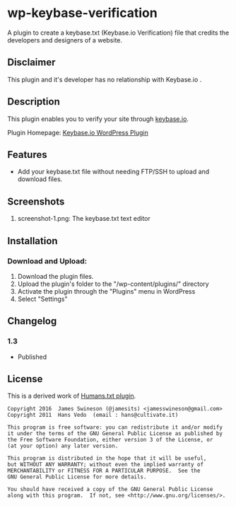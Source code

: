 # wp-keybase-verification

A plugin to create a keybase.txt (Keybase.io Verification) file that credits the developers and designers of a website.

## Disclaimer

This plugin and it's developer has no relationship with Keybase.io .

## Description

This plugin enables you to verify your site through [keybase.io](https://keybase.io).

Plugin Homepage: [Keybase.io WordPress Plugin](https://github.com/Jamesits/wp-keybase-verification)

## Features
* Add your keybase.txt file without needing FTP/SSH to upload and download files.

## Screenshots
1. screenshot-1.png: The keybase.txt text editor

## Installation

### Download and Upload:
1. Download the plugin files.
2. Upload the plugin's folder to the "/wp-content/plugins/" directory
3. Activate the plugin through the "Plugins" menu in WordPress
4. Select "Settings"

## Changelog

### 1.3
* Published

## License

This is a derived work of [Humans.txt plugin](https://wordpress.org/plugins/humans-txt/).

```
Copyright 2016  James Swineson (@jamesits) <jamesswineson@gmail.com>
Copyright 2011  Hans Vedo  (email : hans@cultivate.it)

This program is free software: you can redistribute it and/or modify
it under the terms of the GNU General Public License as published by
the Free Software Foundation, either version 3 of the License, or
(at your option) any later version.

This program is distributed in the hope that it will be useful,
but WITHOUT ANY WARRANTY; without even the implied warranty of
MERCHANTABILITY or FITNESS FOR A PARTICULAR PURPOSE.  See the
GNU General Public License for more details.

You should have received a copy of the GNU General Public License
along with this program.  If not, see <http://www.gnu.org/licenses/>.
```

